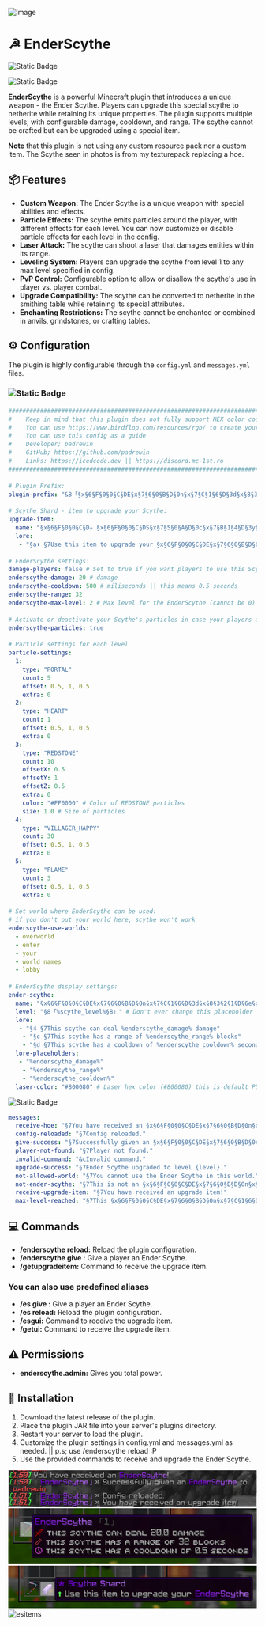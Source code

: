 ![image](https://github.com/user-attachments/assets/b4dab99a-e073-43f1-a95d-e291875006e4)

# ☭ EnderScythe 
![Static Badge](https://img.shields.io/badge/Version-v1.1-blue?color=A020F0)

![Static Badge](https://img.shields.io/badge/Soft_Dependency-WorldGuard-blue)

**EnderScythe** is a powerful Minecraft plugin that introduces a unique weapon - the Ender Scythe. Players can upgrade this special scythe to netherite while retaining its unique properties. The plugin supports multiple levels, with configurable damage, cooldown, and range. The scythe cannot be crafted but can be upgraded using a special item.

**Note** that this plugin is not using any custom resource pack nor a custom item. The Scythe seen in photos is from my texturepack replacing a hoe.

## 📦 Features

- **Custom Weapon:** The Ender Scythe is a unique weapon with special abilities and effects.
- **Particle Effects:** The scythe emits particles around the player, with different effects for each level. You can now customize or disable particle effects for each level in the config.
- **Laser Attack:** The scythe can shoot a laser that damages entities within its range.
- **Leveling System:** Players can upgrade the scythe from level 1 to any max level specified in config.
- **PvP Control:** Configurable option to allow or disallow the scythe's use in player vs. player combat.
- **Upgrade Compatibility:** The scythe can be converted to netherite in the smithing table while retaining its special attributes.
- **Enchanting Restrictions:** The scythe cannot be enchanted or combined in anvils, grindstones, or crafting tables.

## ⚙️ Configuration

The plugin is highly configurable through the `config.yml` and `messages.yml` files.

### ![Static Badge](https://img.shields.io/badge/config.yml-brightgreen?logo=googleforms)

```yaml
#########################################################################################################
#    Keep in mind that this plugin does not fully support HEX color codes. (#FF0000)                    #
#    You can use https://www.birdflop.com/resources/rgb/ to create your colors                          #
#    You can use this config as a guide                                                                 #
#    Developer; padrewin                                                                                #
#    GitHub; https://github.com/padrewin                                                                #
#    Links: https://icedcode.dev || https://discord.mc-1st.ro                                           #
#########################################################################################################

# Plugin Prefix:
plugin-prefix: "&8「§x§6§F§0§0§C§DE§x§7§6§0§B§D§0n§x§7§C§1§6§D§3d§x§8§3§2§1§D§6e§x§8§A§2§C§D§9r§x§9§1§3§7§D§DS§x§9§7§4§2§E§0c§x§9§E§4§D§E§3y§x§A§5§5§8§E§6t§x§A§B§6§3§E§9h§x§B§2§6§E§E§Ce」&7» "

# Scythe Shard - item to upgrade your Scythe:
upgrade-item:
  name: "§x§6§F§0§0§C§D✯ §x§6§F§0§0§C§DS§x§7§5§0§A§D§0c§x§7§B§1§4§D§3y§x§8§1§1§E§D§5t§x§8§7§2§8§D§8h§x§8§D§3§2§D§Be §x§9§A§4§6§E§1S§x§A§0§5§0§E§4h§x§A§6§5§A§E§6a§x§A§C§6§4§E§9r§x§B§2§6§E§E§Cd"
  lore:
   - "§a⬆ §7Use this item to upgrade your §x§6§F§0§0§C§DE§x§7§6§0§B§D§0n§x§7§C§1§6§D§3d§x§8§3§2§1§D§6e§x§8§A§2§C§D§9r§x§9§1§3§7§D§DS§x§9§7§4§2§E§0c§x§9§E§4§D§E§3y§x§A§5§5§8§E§6t§x§A§B§6§3§E§9h§x§B§2§6§E§E§Ce§"

# EnderScythe settings:
damage-players: false # Set to true if you want players to use this Scythe in PvP
enderscythe-damage: 20 # damage
enderscythe-cooldown: 500 # miliseconds || this means 0.5 seconds
enderscythe-range: 32
enderscythe-max-level: 2 # Max level for the EnderScythe (cannot be 0)

# Activate or deactivate your Scythe's particles in case your players are bothered by that:
enderscythe-particles: true

# Particle settings for each level
particle-settings:
  1:
    type: "PORTAL"
    count: 5
    offset: 0.5, 1, 0.5
    extra: 0
  2:
    type: "HEART"
    count: 1
    offset: 0.5, 1, 0.5
    extra: 0
  3:
    type: "REDSTONE"
    count: 10
    offsetX: 0.5
    offsetY: 1
    offsetZ: 0.5
    extra: 0
    color: "#FF0000" # Color of REDSTONE particles
    size: 1.0 # Size of particles
  4:
    type: "VILLAGER_HAPPY"
    count: 30
    offset: 0.5, 1, 0.5
    extra: 0
  5:
    type: "FLAME"
    count: 3
    offset: 0.5, 1, 0.5
    extra: 0

# Set world where EnderScythe can be used:
# if you don't put your world here, scythe won't work
enderscythe-use-worlds:
  - overworld
  - enter
  - your
  - world names
  - lobby

# EnderScythe display settings:
ender-scythe:
  name: "§x§6§F§0§0§C§DE§x§7§6§0§B§D§0n§x§7§C§1§6§D§3d§x§8§3§2§1§D§6e§x§8§A§2§C§D§9r§x§9§1§3§7§D§DS§x§9§7§4§2§E§0c§x§9§E§4§D§E§3y§x§A§5§5§8§E§6t§x§A§B§6§3§E§9h§x§B§2§6§E§E§Ce"
  level: "§8「%scythe_level%§8」" # Don't ever change this placeholder except its color. Colors are safe to be edited. Same applies for below lore section
  lore:
   - "§4 §7This scythe can deal %enderscythe_damage% damage"
    - "§c §7This scythe has a range of %enderscythe_range% blocks"
    - "§d §7This scythe has a cooldown of %enderscythe_cooldown% seconds"
  lore-placeholders:
   - "%enderscythe_damage%"
    - "%enderscythe_range%"
    - "%enderscythe_cooldown%"
  laser-color: "#800080" # Laser hex color (#800080) this is default PURPLE
```
![Static Badge](https://img.shields.io/badge/messages.yml-red?logo=imessage&logoColor=white)
```yaml
messages:
  receive-hoe: "§7You have received an §x§6§F§0§0§C§DE§x§7§6§0§B§D§0n§x§7§C§1§6§D§3d§x§8§3§2§1§D§6e§x§8§A§2§C§D§9r§x§9§1§3§7§D§DS§x§9§7§4§2§E§0c§x§9§E§4§D§E§3y§x§A§5§5§8§E§6t§x§A§B§6§3§E§9h§x§B§2§6§E§E§Ce§7!"
  config-reloaded: "§7Config reloaded."
  give-success: "§7Successfully given an §x§6§F§0§0§C§DE§x§7§6§0§B§D§0n§x§7§C§1§6§D§3d§x§8§3§2§1§D§6e§x§8§A§2§C§D§9r§x§9§1§3§7§D§DS§x§9§7§4§2§E§0c§x§9§E§4§D§E§3y§x§A§5§5§8§E§6t§x§A§B§6§3§E§9h§x§B§2§6§E§E§Ce §7to {player}."
  player-not-found: "§7Player not found."
  invalid-command: "&cInvalid command."
  upgrade-success: "§7Ender Scythe upgraded to level {level}."
  not-allowed-world: "§7You cannot use the Ender Scythe in this world."
  not-ender-scythe: "§7This is not an §x§6§F§0§0§C§DE§x§7§6§0§B§D§0n§x§7§C§1§6§D§3d§x§8§3§2§1§D§6e§x§8§A§2§C§D§9r§x§9§1§3§7§D§DS§x§9§7§4§2§E§0c§x§9§E§4§D§E§3y§x§A§5§5§8§E§6t§x§A§B§6§3§E§9h§x§B§2§6§E§E§Ce§7."
  receive-upgrade-item: "§7You have received an upgrade item!"
  max-level-reached: "§7This §x§6§F§0§0§C§DE§x§7§6§0§B§D§0n§x§7§C§1§6§D§3d§x§8§3§2§1§D§6e§x§8§A§2§C§D§9r§x§9§1§3§7§D§DS§x§9§7§4§2§E§0c§x§9§E§4§D§E§3y§x§A§5§5§8§E§6t§x§A§B§6§3§E§9h§x§B§2§6§E§E§Ce §fis at §dlevel max§7."
 ```

## 💻 Commands
- **/enderscythe reload:** Reload the plugin configuration. 
- **/enderscythe give <name>:** Give a player an Ender Scythe.
- **/getupgradeitem:** Command to receive the upgrade item.
### You can also use predefined aliases
- **/es give <name>:** Give a player an Ender Scythe.
- **/es reload:** Reload the plugin configuration.
- **/esgui:** Command to receive the upgrade item.
- **/getui:** Command to receive the upgrade item.


## ⚠️ Permissions
- **enderscythe.admin:** Gives you total power.

## 🔎 Installation
1. Download the latest release of the plugin.
2. Place the plugin JAR file into your server's plugins directory.
3. Restart your server to load the plugin.
4. Customize the plugin settings in config.yml and messages.yml as needed. || p.s; use /enderscythe reload :P
5. Use the provided commands to receive and upgrade the Ender Scythe.

![alt text](image.png)
![alt text](image-1.png)
![alt text](image-2.png)
![esitems](https://github.com/user-attachments/assets/0efcac6c-0d21-4a20-b708-19ed7e0bc441)
